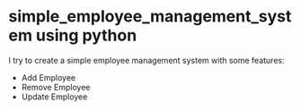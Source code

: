 # simple_employee_management_system using python
I try to create a simple employee management system with some features:
- Add Employee
- Remove Employee
- Update Employee

